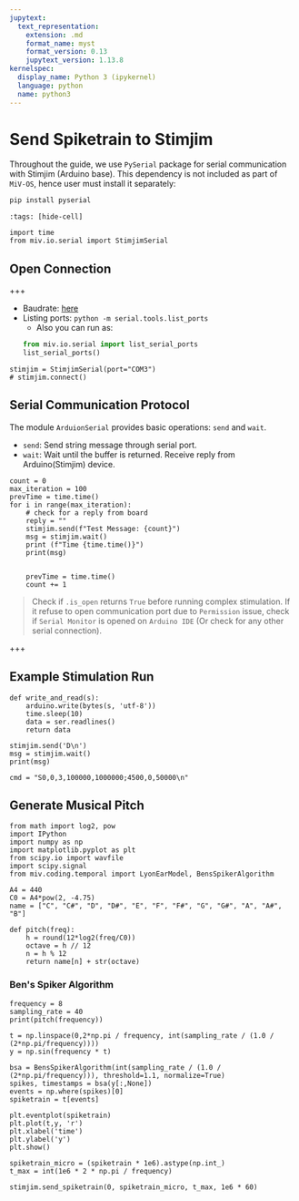 ```yaml
---
jupytext:
  text_representation:
    extension: .md
    format_name: myst
    format_version: 0.13
    jupytext_version: 1.13.8
kernelspec:
  display_name: Python 3 (ipykernel)
  language: python
  name: python3
---
```


# Send Spiketrain to Stimjim


Throughout the guide, we use `PySerial` package for serial communication with Stimjim (Arduino base).
This dependency is not included as part of `MiV-OS`, hence user must install it separately:
```bash
pip install pyserial
```

```{code-cell} ipython3
:tags: [hide-cell]

import time
from miv.io.serial import StimjimSerial
```

## Open Connection

+++

- Baudrate: [here](https://bitbucket.org/natecermak/stimjim/src/c23d98eb90725888241dedc7cab83cacd2bb288e/stimjimPulser/stimjimPulser.ino#lines-246)
- Listing ports: `python -m serial.tools.list_ports`
  - Also you can run as:
  ```py
  from miv.io.serial import list_serial_ports
  list_serial_ports()
  ```

```{code-cell} ipython3
stimjim = StimjimSerial(port="COM3")
# stimjim.connect()
```

## Serial Communication Protocol

The module `ArduionSerial` provides basic operations: `send` and `wait`.
- `send`: Send string message through serial port.
- `wait`: Wait until the buffer is returned. Receive reply from Arduino(Stimjim) device.

```{raw-cell}
count = 0
max_iteration = 100
prevTime = time.time()
for i in range(max_iteration):
    # check for a reply from board
    reply = ""
    stimjim.send(f"Test Message: {count}")
    msg = stimjim.wait()
    print (f"Time {time.time()}")
    print(msg)


    prevTime = time.time()
    count += 1
```

> Check if `.is_open` returns `True` before running complex stimulation.
> If it refuse to open communication port due to `Permission` issue, check if `Serial Monitor` is opened on `Arduino IDE` (Or check for any other serial connection).

+++

## Example Stimulation Run

```{raw-cell}
def write_and_read(s):
    arduino.write(bytes(s, 'utf-8'))
    time.sleep(10)
    data = ser.readlines()
    return data
```

```{raw-cell}
stimjim.send('D\n')
msg = stimjim.wait()
print(msg)
```

```{raw-cell}
cmd = "S0,0,3,100000,1000000;4500,0,50000\n"
```

## Generate Musical Pitch

```{code-cell} ipython3
from math import log2, pow
import IPython
import numpy as np
import matplotlib.pyplot as plt
from scipy.io import wavfile
import scipy.signal
from miv.coding.temporal import LyonEarModel, BensSpikerAlgorithm
```

```{code-cell} ipython3
A4 = 440
C0 = A4*pow(2, -4.75)
name = ["C", "C#", "D", "D#", "E", "F", "F#", "G", "G#", "A", "A#", "B"]

def pitch(freq):
    h = round(12*log2(freq/C0))
    octave = h // 12
    n = h % 12
    return name[n] + str(octave)
```

### Ben's Spiker Algorithm

```{code-cell} ipython3
frequency = 8
sampling_rate = 40
print(pitch(frequency))
```

```{code-cell} ipython3
t = np.linspace(0,2*np.pi / frequency, int(sampling_rate / (1.0 / (2*np.pi/frequency))))
y = np.sin(frequency * t)
```

```{code-cell} ipython3
bsa = BensSpikerAlgorithm(int(sampling_rate / (1.0 / (2*np.pi/frequency))), threshold=1.1, normalize=True)
spikes, timestamps = bsa(y[:,None])
events = np.where(spikes)[0]
spiketrain = t[events]
```

```{code-cell} ipython3
plt.eventplot(spiketrain)
plt.plot(t,y, 'r')
plt.xlabel('time')
plt.ylabel('y')
plt.show()
```

```{code-cell} ipython3
spiketrain_micro = (spiketrain * 1e6).astype(np.int_)
t_max = int(1e6 * 2 * np.pi / frequency)
```

```{code-cell} ipython3
stimjim.send_spiketrain(0, spiketrain_micro, t_max, 1e6 * 60)
```

```{code-cell} ipython3

```

